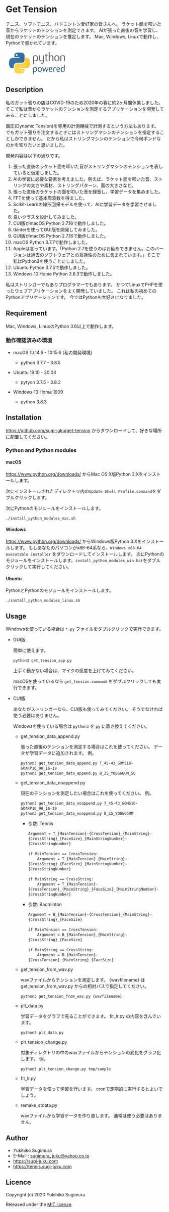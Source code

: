 # Get Tension

テニス、ソフトテニス、バドミントン愛好家の皆さんへ。
ラケット面を叩いた音からラケットのテンションを測定できます。
AIが張った直後の音を学習し、現在のラケットのテンションを推定します。
Mac, Windows, Linuxで動作し、Pythonで書かれています。

![python powered](https://raw.githubusercontent.com/sugi-juku/get-tension/master/python-powered-w-200x80.png)

## Description

私のガット張りの店はCOVID-19のため2020年の春に約2ヶ月間休業しました。
そこで私は音からラケットのテンションを測定するアプリケーションを開発してみることにしました。

面圧(Dynamic Tension)を専用の計測機械で計測するという方法もあります。
でもガット張りを注文するときにはストリングマシンのテンションを指定することしかできません。
だから私はストリングマシンのテンションで今何ポンドなのかを知りたいと思いました。

開発内容は以下の通りです。

1. 張った直後のラケット面を叩いた音がストリングマシンのテンションを表していると仮定しました。
1. AIの学習に必要な要素を考えました。例えば、ラケット面を叩いた音、ストリングの太さや素材、ストリングパターン、面の大きさなど。
1. 張った直後のラケットの面を叩いた音を録音し、学習データを集めました。
1. FFTを使って基本周波数を得ました。
1. Scikit-Learnの線形回帰モデルを使って、AIに学習データを学習させました。
1. 良いクラスを設計してみました。
1. CUI版がmacOS Python 2.7.16で動作しました。
1. tkinterを使ってGUI版を開発してみました。
1. GUI版がmacOS Python 2.7.16で動作しました。
1. macOS Python 3.7.7で動作しました。
1. Appleは言っています。「Python 2.7を使うのはお勧めできません。このバージョンは過去のソフトウェアとの互換性のために含まれています。」そこで私はPython3を使うことにしました。
1. Ubuntu Python 3.7.5で動作しました。
1. Windows 10 Home Python 3.8.3で動作しました。

私はストリンガーでもありプログラマーでもあります。
かつてLinuxでPHPを使ったウェブアプリケーションをよく開発していました。
これは私の初めてのPythonアプリケーションです。
今ではPythonも大好きになりました。

## Requirement

Mac, Windows, LinuxのPython 3.6以上で動作します。

### 動作確認済みの環境

* macOS 10.14.6 - 10.15.6 (私の開発環境)

    * python 3.7.7 - 3.8.5

* Ubuntu 19.10 - 20.04

    * pytyon 3.7.5 - 3.8.2

* Windows 10 Home 1909

    * python 3.8.3

## Installation

https://github.com/sugi-juku/get-tension からダウンロードして、好きな場所に配置してください。

### Python and Python modules

#### macOS

https://www.python.org/downloads/ からMac OS X版Python 3.Xをインストールします。

次にインストールされたディレクトリ内の```Update Shell Profile.command```をダブルクリックします。

次にPythonのモジュールをインストールします。

```
./install_python_modules_mac.sh
```

#### Windows

https://www.python.org/downloads/ からWindows版Python 3.Xをインストールします。
もしあなたのパソコンがx86-64系なら、```Windows x86-64 executable installer``` 
をダウンロードしてインストールします。
次にPythonのモジュールをインストールします。```install_python_modules_win.bat```をダブルクリックして実行してください。 

#### Ubuntu

PythonとPythonのモジュールをインストールします。

```
./install_python_modules_linux.sh
```

## Usage

Windowsを使っている場合は ```*.py``` ファイルをダブルクリックで実行できます。

- GUI版

    簡単に使えます。

    ```
    python3 get_tension_app.py
    ```

    上手く動かない場合は、マイクの感度を上げてみてください。

    macOSを使っているなら ```get_tension.command``` をダブルクリックしても実行できます。

- CUI版

    あなたがストリンガーなら、CUI版も使ってみてください。
    そうでなければ使う必要はありません。

    Windowsを使っている場合は ```python3``` を ```py``` に置き換えてください。

    - get_tension_data_append.py

        張った直後のテンションを測定する場合はこれを使ってください。
        データが学習データに追加されます。
        例。

        ```
        python3 get_tension_data_append.py T_45-43_GOMS16-GOAKP16_98_16-19
        python3 get_tension_data_append.py B_25_YOBG66UM_56
        ```
    - get_tension_data_noappend.py

        現在のテンションを測定したい場合はこれを使ってください。
        例。

        ```
        python3 get_tension_data_noappend.py T_45-43_GOMS16-GOAKP16_98_16-19
        python3 get_tension_data_noappend.py B_25_YOBG66UM
        ```

        - 引数: Tennis

            ```
            Argument = T_{MainTension}-{CrossTension}_{MainString}-{CrossString}_{FaceSize}_{MainStringNumber}-{CrossStringNumber}

            if MainTension == CrossTension:
                Argument = T_{MainTension}_{MainString}-{CrossString}_{FaceSize}_{MainStringNumber}-{CrossStringNumber}

            if MainString == CrossString:
                Argument = T_{MainTension}-{CrossTension}_{MainString}_{FaceSize}_{MainStringNumber}-{CrossStringNumber}
            ```

        - 引数: Badminton

            ```
            Argument = B_{MainTension}-{CrossTension}_{MainString}-{CrossString}_{FaceSize}

            if MainTension == CrossTension:
                Argument = B_{MainTension}_{MainString}-{CrossString}_{FaceSize}
            
            if MainString == CrossString:
                Argument = B_{MainTension}-{CrossTension}_{MainString}_{FaceSize}
            ```

    - get_tension_from_wav.py

        wavファイルからテンションを測定します。
        {wavfilename} は get_tension_from_wav.py からの相対パスで指定してください。

        ```
        python3 get_tension_from_wav.py {wavfilename}
        ```

    - plt_data.py

        学習データをグラフで見ることができます。
        fit_lr.py の内容を含んでいます。

        ```
        python3 plt_data.py
        ```

    - plt_tension_change.py

        対象ディレクトリの中のwavファイルからテンションの変化をグラフ化します。
        例。

        ```
        python3 plt_tension_change.py tmp/sample
        ```

    - fit_lr.py

        学習データを使って学習を行います。
        cronで定期的に実行するとよいでしょう。

    - remake_stdata.py

        wavファイルから学習データを作り直します。
        通常は使う必要はありません。


## Author

* Yukihiko Sugimura
* E-Mail : sugimura_juku@yahoo.co.jp
* https://sugi-juku.com
* https://tennis.sugi-juku.com

## Licence

Copyright (c) 2020 Yukihiko Sugimura

Released under the [MIT license](https://opensource.org/licenses/mit-license.php).

